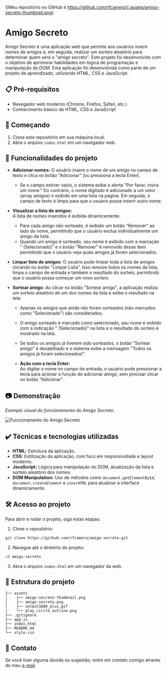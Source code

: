 ![Meu repositório no GitHub é https://github.com/rfcamera](.assets/amigo-secreto-thumbnail.png)

# Amigo Secreto

Amigo Secreto é uma aplicação web que permite aos usuários inserir nomes de amigos e, em seguida, realizar um sorteio aleatório para determinar quem será o "amigo secreto". Este projeto foi desenvolvido com o objetivo de aprimorar habilidades em lógica de programação e manipulação do DOM. Esta aplicação foi desenvolvida como parte de um projeto de aprendizado, utilizando HTML, CSS e JavaScript.
## 📋 Pré-requisitos
- Navegador web moderno (Chrome, Firefox, Safari, etc.)
- Conhecimento básico de HTML, CSS e JavaScript
## 🚀 Começando
1. Clone este repositório em sua máquina local.
2. Abra o arquivo `index.html` em um navegador web.


## 🔨 Funcionalidades do projeto

- **Adicionar nomes:** 
  O usuário insere o nome de um amigo no campo de texto e clica no botão "Adicionar" (ou pressiona a tecla Enter).  
  - Se o campo estiver vazio, o sistema exibe o alerta "Por favor, insira um nome."
  Do contrário, o nome digitado é adicionado a um vetor (array amigos) e exibido em uma lista na página.
  Em seguida, o campo de texto é limpo para que o usuário possa inserir outro nome.

- **Visualizar a lista de amigos:**  
  A lista de nomes inseridos é exibida dinamicamente.  
  - Para cada amigo não sorteado, é exibido um botão "Remover" ao lado do nome, permitindo que o usuário exclua individualmente um amigo da lista.  
  - Quando um amigo é sorteado, seu nome é exibido com a marcação " (Selecionado)" e o botão "Remover" é removido desse item permitindo que o usuário veja quais amigos já foram selecionados.

- **Limpar lista de amigos:**
  O usuário pode limpar toda a lista de amigos clicando no botão "Limpar Lista". Isso remove todos os nomes da lista, limpa o campo de entrada e também o resultado do sorteio, permitindo que o usuário possa começar um novo sorteio.

- **Sortear amigo:**
  Ao clicar no botão "Sortear amigo", a aplicação realiza um sorteio aleatório de um dos nomes da lista e exibe o resultado na tela:
  - Apenas os amigos que ainda não foram sorteados (não marcados como "Selecionado") são considerados.
  - O amigo sorteado é marcado como selecionado, seu nome é exibido com a indicação " (Selecionado)" na lista e o resultado do sorteio é mostrado na tela.
  - Se todos os amigos já tiverem sido sorteados, o botão "Sortear amigo" é desabilitado e o sistema exibe a mensagem "Todos os amigos já foram selecionados!".

  - **Ação com a tecla Enter:**  
  Ao digitar o nome no campo de entrada, o usuário pode pressionar a tecla <Enter> para acionar a função de adicionar amigo, sem precisar clicar no botão "Adicionar".


## 📷 Demonstração

*Exemplo visual do funcionamento do Amigo Secreto:*

![Funcionamento do Amigo Secreto](.assets/output1080_plus.gif)

## ✔️ Técnicas e tecnologias utilizadas

- **HTML:** Estrutura da aplicação.
- **CSS:** Estilização da aplicação, com foco em responsividade e layout moderno.
- **JavaScript:** Lógica para manipulação do DOM, atualização da lista e sorteio aleatório dos nomes.
- **DOM Manipulation:** Uso de métodos como `document.getElementById`, `document.createElement` e `innerHTML` para atualizar a interface dinamicamente.

## 🛠️ Acesso ao projeto

Para abrir e rodar o projeto, siga estas etapas:
1. Clone o repositório:
```bash
git clone https://github.com/rfcamera/amigo-secreto.git
```
2. Navegue até o diretório do projeto:
```bash
cd amigo-secreto
```
3. Abra o arquivo `index.html` em um navegador da web.

## 📁 Estrutura do projeto

```
├── assets
|    ├── amigo-secreto-thumbnail.png
|    ├── amigo-secreto.png
|    ├── output1080_plus.gif
|    └── play_circle_outline.png
├── .gitignore
├── app.js
├── index.html
├── README.md
└── style.css
```

## 📧 Contato

Se você tiver alguma dúvida ou sugestão, entre em contato comigo através do meu [e-mail](mailto:robertofontescamera@gmail.com).

